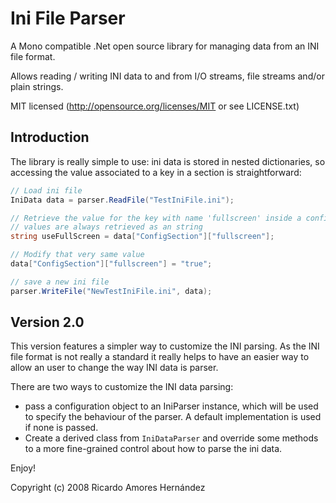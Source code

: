 Ini File Parser
===============

A Mono compatible .Net open source library for managing data from an INI file format.


Allows reading / writing INI data to and from I/O streams, file streams and/or plain strings.

MIT licensed (http://opensource.org/licenses/MIT or see LICENSE.txt)

## Introduction

The library is really simple to use: ini data is stored in nested dictionaries, so accessing the value associated to a key in a section is straightforward:
```csharp
// Load ini file
IniData data = parser.ReadFile("TestIniFile.ini");

// Retrieve the value for the key with name 'fullscreen' inside a config section named 'ConfigSection'
// values are always retrieved as an string
string useFullScreen = data["ConfigSection"]["fullscreen"];

// Modify that very same value
data["ConfigSection"]["fullscreen"] = "true";

// save a new ini file
parser.WriteFile("NewTestIniFile.ini", data);
```

## Version 2.0
This version features a simpler way to customize the INI parsing. As the
INI file format is not really a standard it really helps to have an easier way to allow an user to change the way INI data is parser.

There are two ways to customize the INI data parsing:

- pass a configuration object to an IniParser instance, which will be
used to specify the behaviour of the parser. A default implementation is used
if none is passed.
- Create a derived class from `IniDataParser` and override some methods to a more fine-grained control about how to parse the ini data.

Enjoy!



Copyright (c) 2008 Ricardo Amores Hernández

